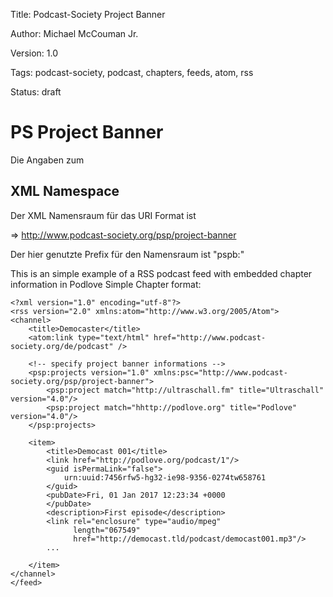 Title: Podcast-Society Project Banner

Author: Michael McCouman Jr.

Version: 1.0

Tags: podcast-society, podcast, chapters, feeds, atom, rss

Status: draft


# PS Project Banner #

Die Angaben zum 

## XML Namespace ##

Der XML Namensraum für das URI Format ist

=> http://www.podcast-society.org/psp/project-banner

Der hier genutzte Prefix für den Namensraum ist "pspb:"


This is an simple example of a RSS podcast feed with
embedded chapter information in Podlove Simple Chapter
format:

    <?xml version="1.0" encoding="utf-8"?>
    <rss version="2.0" xmlns:atom="http://www.w3.org/2005/Atom">
    <channel>
        <title>Democaster</title>
        <atom:link type="text/html" href="http://www.podcast-society.org/de/podcast" />

        <!-- specify project banner informations -->
        <psp:projects version="1.0" xmlns:psc="http://www.podcast-society.org/psp/project-banner">
            <psp:project match="http://ultraschall.fm" title="Ultraschall" version="4.0"/>
            <psp:project match="hhttp://podlove.org" title="Podlove" version="4.0"/>
        </psp:projects>
        
        <item>
            <title>Democast 001</title>
            <link href="http://podlove.org/podcast/1"/>
            <guid isPermaLink="false">
                urn:uuid:7456rfw5-hg32-ie98-9356-0274tw658761
            </guid>
            <pubDate>Fri, 01 Jan 2017 12:23:34 +0000
            </pubDate>
            <description>First episode</description>
            <link rel="enclosure" type="audio/mpeg"
                  length="067549"
                  href="http://democast.tld/podcast/democast001.mp3"/>
            ...
            
        </item>
    </channel>
    </feed>

